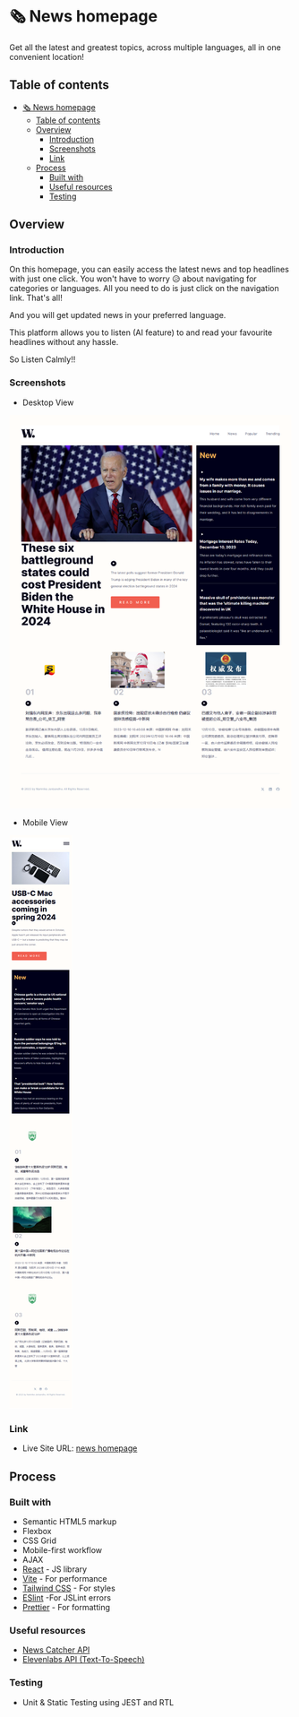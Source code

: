 # 🗞️ News homepage

Get all the latest and greatest topics, across multiple languages, all in one convenient location!

## Table of contents

- [🗞️ News homepage](#️-news-homepage)
  - [Table of contents](#table-of-contents)
  - [Overview](#overview)
    - [Introduction](#introduction)
    - [Screenshots](#screenshots)
    - [Link](#link)
  - [Process](#process)
    - [Built with](#built-with)
    - [Useful resources](#useful-resources)
    - [Testing](#testing)

## Overview

### Introduction

On this homepage, you can easily access the latest news and top headlines with just one click. You won't have to worry 😥 about navigating for categories or languages. All you need to do is just click on the navigation link.
That's all!

And you will get updated news in your preferred language.

This platform allows you to listen (AI feature) to and read your favourite headlines without any hassle.

So Listen Calmly!!

### Screenshots

- Desktop View

![Website Design](/public/screenshot.png)

- Mobile View

![Website Design](/public/mobile-screenshot.png)

### Link

- Live Site URL: [news homepage](https://onepagenews.vercel.app/)

## Process

### Built with

- Semantic HTML5 markup
- Flexbox
- CSS Grid
- Mobile-first workflow
- AJAX
- [React](https://reactjs.org/) - JS library
- [Vite](https://vitejs.dev/) - For performance
- [Tailwind CSS](https://tailwindcss.com/) - For styles
- [ESlint](https://eslint.org/) -For JSLint errors
- [Prettier](https://prettier.io/) - For formatting

### Useful resources

- [News Catcher API](https://www.newscatcherapi.com/)
- [Elevenlabs API (Text-To-Speech)](https://elevenlabs.io/)

### Testing

- Unit & Static Testing using JEST and RTL
